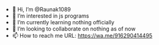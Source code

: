 - 👋 Hi, I’m @Raunak1089
- 👀 I’m interested in js programs
- 🌱 I’m currently learning nothing officially
- 💞️ I’m looking to collaborate on nothing as of now
- 📫 How to reach me URL: https://wa.me/916290414495

<!---
Raunak1089/Raunak1089 is a ✨ special ✨ repository because its `README.md` (this file) appears on your GitHub profile.
You can click the Preview link to take a look at your changes.
--->
